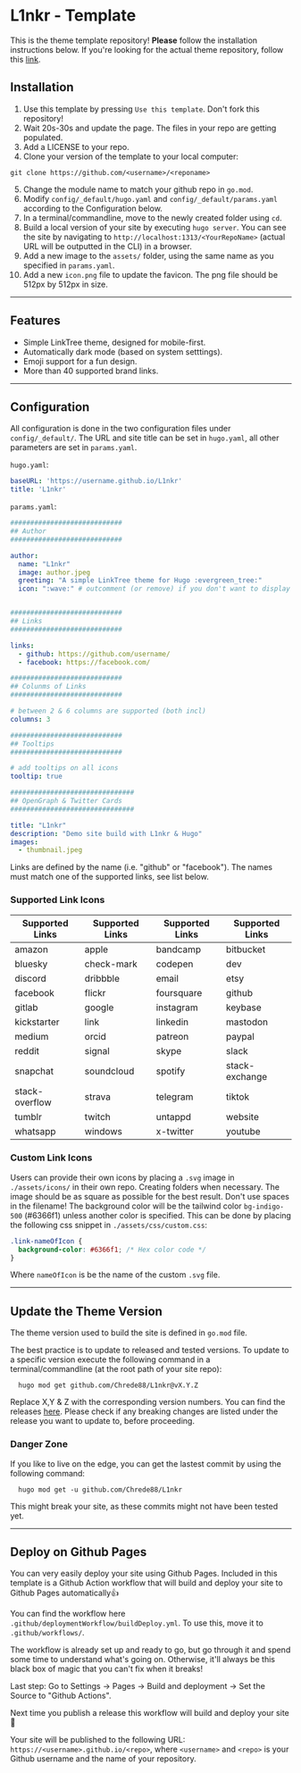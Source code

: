 # L1nkr - Template

This is the theme template repository! **Please** follow the installation instructions below.
If you're looking for the actual theme repository, follow this [link](https://github.com/Chrede88/L1nkr).

## Installation

1) Use this template by pressing `Use this template`. Don't fork this repository!
2) Wait 20s-30s and update the page. The files in your repo are getting populated.
3) Add a LICENSE to your repo.
4) Clone your version of the template to your local computer:
```shell
git clone https://github.com/<username>/<reponame>
```
5) Change the module name to match your github repo in `go.mod`.
6) Modify `config/_default/hugo.yaml` and `config/_default/params.yaml` according to the Configuration below.
7) In a terminal/commandline, move to the newly created folder using `cd`.
8) Build a local version of your site by executing `hugo server`. You can see the site by navigating to `http://localhost:1313/<YourRepoName>`  (actual URL will be outputted in the CLI) in a browser.
9) Add a new image to the `assets/` folder, using the same name as you specified in `params.yaml`.
10) Add a new `icon.png` file to update the favicon. The png file should be 512px by 512px in size.

---

## Features

- Simple LinkTree theme, designed for mobile-first.
- Automatically dark mode (based on system setttings).
- Emoji support for a fun design.
- More than 40 supported brand links.

---

## Configuration

All configuration is done in the two configuration files under `config/_default/`. The URL and site title can be set in `hugo.yaml`, all other parameters are set in `params.yaml`.

`hugo.yaml`:
```yaml
baseURL: 'https://username.github.io/L1nkr'
title: 'L1nkr'
```

`params.yaml`:
```yaml
############################
## Author
############################

author:
  name: "L1nkr"
  image: author.jpeg
  greeting: "A simple LinkTree theme for Hugo :evergreen_tree:"
  icon: ":wave:" # outcomment (or remove) if you don't want to display the emoji


############################
## Links
############################

links:
  - github: https://github.com/username/
  - facebook: https://facebook.com/

############################
## Colunms of Links
############################

# between 2 & 6 columns are supported (both incl)
columns: 3

############################
## Tooltips
############################

# add tooltips on all icons
tooltip: true

###############################
## OpenGraph & Twitter Cards
###############################

title: "L1nkr"
description: "Demo site build with L1nkr & Hugo"
images:
  - thumbnail.jpeg
```

Links are defined by the name (i.e. "github" or "facebook"). The names must match one of the supported links, see list below.

### Supported Link Icons
| **Supported Links** | **Supported Links** | **Supported Links** | **Supported Links** |
| --- | --- | --- | --- |
| amazon | apple | bandcamp | bitbucket | 
| bluesky | check-mark | codepen | dev |
| discord | dribbble | email | etsy |
| facebook | flickr | foursquare | github |
| gitlab | google | instagram | keybase |
| kickstarter | link | linkedin | mastodon |
| medium | orcid | patreon | paypal | pinterest |
| reddit | signal | skype | slack |
| snapchat | soundcloud | spotify | stack-exchange |
| stack-overflow | strava | telegram | tiktok |
| tumblr | twitch | untappd | website |
| whatsapp | windows | x-twitter | youtube |


### Custom Link Icons
Users can provide their own icons by placing a `.svg` image in `./assets/icons/` in their own repo. Creating folders when necessary. The image should be as square as possible for the best result. Don't use spaces in the filename!
The background color will be the tailwind color `bg-indigo-500` (#6366f1) unless another color is specified. This can be done by placing the following css snippet in `./assets/css/custom.css`:

```css
.link-nameOfIcon {
  background-color: #6366f1; /* Hex color code */
}
```
Where `nameOfIcon` is be the name of the custom `.svg` file.

---

## Update the Theme Version

The theme version used to build the site is defined in `go.mod` file.

The best practice is to update to released and tested versions. To update to a specific version execute the following command in a terminal/commandline (at the root path of your site repo):

```shell
  hugo mod get github.com/Chrede88/L1nkr@vX.Y.Z
```
Replace X,Y & Z with the corresponding version numbers. You can find the releases [here](https://github.com/Chrede88/L1nkr/releases). Please check if any breaking changes are listed under the release you want to update to, before proceeding.

### Danger Zone
If you like to live on the edge, you can get the lastest commit by using the following command:
```shell
  hugo mod get -u github.com/Chrede88/L1nkr
```
This might break your site, as these commits might not have been tested yet.

---

## Deploy on Github Pages
You can very easily deploy your site using Github Pages. Included in this template is a Github Action workflow that will build and deploy your site to Github Pages automatically:+1:

You can find the workflow here `.github/deploymentWorkflow/buildDeploy.yml`. To use this, move it to `.github/workflows/`.

The workflow is already set up and ready to go, but go through it and spend some time to understand what's going on. Otherwise, it'll always be this black box of magic that you can't fix when it breaks!

Last step: Go to Settings -> Pages -> Build and deployment -> Set the Source to "Github Actions".

Next time you publish a release this workflow will build and deploy your site :tada:

Your site will be published to the following URL:
`https://<username>.github.io/<repo>`, where `<username>` and `<repo>` is your Github username and the name of your repository.


